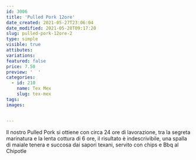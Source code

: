 ```yaml
---
id: 3006
title: 'Pulled Pork 12ore'
date_created: 2021-05-27T23:06:04
date_modified: 2021-05-28T09:17:20
slug: pulled-pork-12ore-2
type: simple
visible: true
attibutes: 
variations:
featured: false
price: 7.50
preview: '  '
categories: 
  - id: 210
    name: Tex Mex
    slug: tex-mex
tags: 
images: 


---
```


<p>Il nostro Pulled Pork si ottiene con circa 24 ore di lavorazione, tra la segreta marinatura e la lenta cottura di 6 ore, il risultato è indescrivibile, una spalla di maiale tenera e succosa dai sapori texani, servito con chips e Bbq al Chipotle</p>

